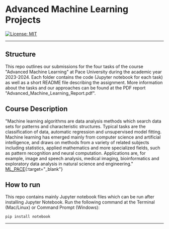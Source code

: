 # Advanced Machine Learning Projects

[![License: MIT](https://img.shields.io/badge/License-MIT-yellow.svg)](https://opensource.org/licenses/MIT)

---

## Structure

This repo outlines our submissions for the four tasks of the course "Advanced Machine Learning" at Pace University during the academic year 2023-2024. Each folder contains the code (Jupyter notebook for each task) as well as a short README file describing the assignment. More information about the tasks and our approaches can be found at the PDF report "Advanced_Machine_Learning_Report.pdf".

## Course Description

"Machine learning algorithms are data analysis methods which search data sets for patterns and characteristic structures. Typical tasks are the classification of data, automatic regression and unsupervised model fitting. Machine learning has emerged mainly from computer science and artificial intelligence, and draws on methods from a variety of related subjects including statistics, applied mathematics and more specialized fields, such as pattern recognition and neural computation. Applications are, for example, image and speech analysis, medical imaging, bioinformatics and exploratory data analysis in natural science and engineering." [ML_PACE](https://csis.pace.edu/~scha/PRML/){:target="\_blank"}

## How to run

This repo contains mainly Jupyter notebook files which can be run after installing Jupyter Notebook. Run the following command at the Terminal (Mac/Linux) or Command Prompt (Windows):

`pip install notebook`

---
